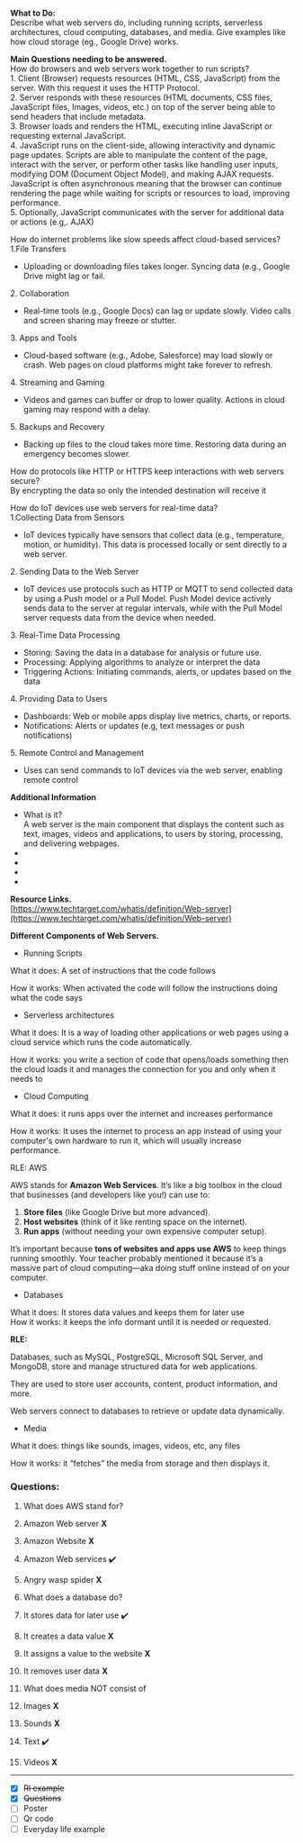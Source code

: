 **What to Do:**  
Describe what web servers do, including running scripts, serverless architectures, cloud computing, databases, and media. Give examples like how  cloud storage (eg., Google Drive) works.

**Main Questions needing to be answered.**  
How do browsers and web servers work together to run scripts?  
1\. Client (Browser) requests resources (HTML, CSS, JavaScript) from the server. With this request it uses the HTTP Protocol.   
2\. Server responds with these resources (HTML documents, CSS files, JavaScript files, Images, videos, etc.) on top of the server being able to send headers that include metadata.  
3\. Browser loads and renders the HTML, executing inline JavaScript or requesting external JavaScript.   
4\. JavaScript runs on the client-side, allowing interactivity and dynamic page updates. Scripts are able to manipulate the content of the page, interact with the server, or perform other tasks like handling user inputs, modifying DOM (Document Object Model), and making AJAX requests. JavaScript is often asynchronous meaning that the browser can continue rendering the page while waiting for scripts or resources to load, improving performance.   
5\. Optionally, JavaScript communicates with the server for additional data or actions (e.g,. AJAX)

How do internet problems like slow speeds affect cloud-based services?  
1.File Transfers

- Uploading or downloading files takes longer. Syncing data (e.g., Google Drive might lag or fail. 

2\. Collaboration 

- Real-time tools (e.g., Google Docs) can lag or update slowly. Video calls and screen sharing may freeze or stutter. 

3\. Apps and Tools

- Cloud-based software (e.g., Adobe, Salesforce) may load slowly or crash. Web pages on cloud platforms might take forever to refresh.

4\. Streaming and Gaming

- Videos and games can buffer or drop to lower quality. Actions in cloud gaming may respond with a delay.

5\. Backups and Recovery

- Backing up files to the cloud takes more time. Restoring data during an emergency becomes slower. 

How do protocols like HTTP or HTTPS keep interactions with web servers secure?  
By encrypting the data so only the intended destination will receive it

How do IoT devices use web servers for real-time data?  
1.Collecting Data from Sensors

- IoT devices typically have sensors that collect data (e.g., temperature, motion, or humidity). This data is processed locally or sent directly to a web server.

2\. Sending Data to the Web Server

- IoT devices use protocols such as HTTP or MQTT to send collected data by using a Push model or a Pull Model. Push Model device actively sends data to the server at regular intervals, while with the Pull Model server requests data from the device when needed.

3\. Real-Time Data Processing

- Storing: Saving the data in a database for analysis or future use.  
- Processing: Applying algorithms to analyze or interpret the data  
- Triggering Actions: Initiating commands, alerts, or updates based on the data

4\. Providing Data to Users

- Dashboards: Web or mobile apps display live metrics, charts, or reports.  
- Notifications: Alerts or updates (e.g, text messages or push notifications)

5\. Remote Control and Management

- Uses can send commands to IoT devices via the web server, enabling remote control

**Additional Information**

- What is it?  
  	A web server is the main component that displays the content such as text, images, videos and applications, to users by storing, processing, and delivering webpages.   
-   
-   
-   
- 

**Resource Links.**  
[https://www.techtarget.com/whatis/definition/Web-server](https://www.techtarget.com/whatis/definition/Web-server)

**Different Components of Web Servers.**

- Running Scripts

What it does: A set of instructions that the code follows

How it works: When activated  the code will follow the instructions doing what  the code says

- Serverless architectures

What it does:  It is a way of loading other applications or web pages using a cloud service which runs the code automatically.

How it works: you write a section of code that opens/loads something then the cloud loads it and manages the connection for you and only when it needs to

- Cloud Computing

What it does:  it runs apps over the internet and increases performance 

How it works: It uses the internet to process an app instead of using your computer's own hardware to run it, which will usually increase performance.

RLE: AWS

AWS stands for **Amazon Web Services**. It’s like a big toolbox in the cloud that businesses (and developers like you\!) can use to:

1. **Store files** (like Google Drive but more advanced).  
2. **Host websites** (think of it like renting space on the internet).  
3. **Run apps** (without needing your own expensive computer setup).

It’s important because **tons of websites and apps use AWS** to keep things running smoothly. Your teacher probably mentioned it because it’s a massive part of cloud computing—aka doing stuff online instead of on your computer.

- Databases

What it does:  It stores data values and keeps them for later use  
How it works: it keeps the info dormant until it is needed or requested.

**RLE:**

Databases, such as MySQL, PostgreSQL, Microsoft SQL Server, and MongoDB, store and manage structured data for web applications.

They are used to store user accounts, content, product information, and more.

Web servers connect to databases to retrieve or update data dynamically.

- Media

What it does:  things like sounds, images, videos, etc, any files

How it works: it “fetches”  the media from storage and then displays it.

### Questions:

1. What does AWS stand for?	  
1. Amazon Web server  **X**  
2. Amazon Website  **X**  
3. Amazon Web services  ✔️  
4. Angry wasp spider **X**

2. What does a database do?  
1.  It stores data for later use  ✔️  
2.  It creates a data value **X**  
3.  It assigns a value to the website **X**  
4.  It removes user data **X**  
     
3. What does media NOT consist of  
1.  Images **X**  
2.  Sounds **X**  
3.  Text  ✔️  
4.  Videos **X**

---

- [x] ~~Rl example~~  
- [x] ~~Questions~~   
- [ ] Poster  
- [ ] Qr code  
- [ ] Everyday life example  
